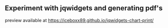 ## Experiment with jqwidgets and generating pdf's

preview available at
https://iceboxx89.github.io/jqwidgets-chart-print/
